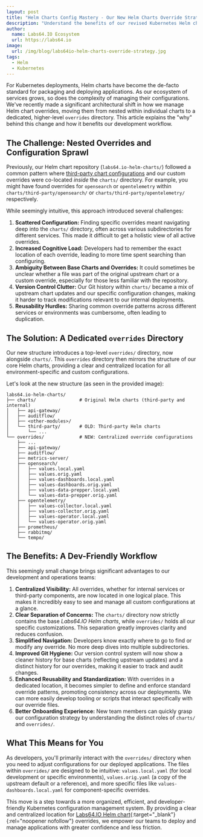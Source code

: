 ```yaml
---
layout: post
title: "Helm Charts Config Mastery - Our New Helm Charts Override Strategy"
description: "Understand the benefits of our revised Kubernetes Helm chart overrides, now centralized for better visibility, easier management, and streamlined workflows"
author:
  name: Labs64.IO Ecosystem
  url: https://labs64.io
image:
  url: /img/blog/labs64io-helm-charts-override-strategy.jpg
tags:
  - Helm
  - Kubernetes
---
```


For Kubernetes deployments, Helm charts have become the de-facto standard for packaging and deploying applications. As our ecosystem of services grows, so does the complexity of managing their configurations. We've recently made a significant architectural shift in how we manage Helm chart overrides, moving them from nested within individual charts to a dedicated, higher-level `overrides` directory. This article explains the "why" behind this change and how it benefits our development workflow.

## The Challenge: Nested Overrides and Configuration Sprawl

Previously, our Helm chart repository (`labs64.io-helm-charts/`) followed a common pattern where [third-party chart configurations](/blog/2025/06/11/helm-chart-repository/) and our custom overrides were co-located *inside* the `charts/` directory. For example, you might have found overrides for `opensearch` or `opentelemetry` within `charts/third-party/opensearch/` or `charts/third-party/opentelemetry/` respectively.

While seemingly intuitive, this approach introduced several challenges:

1.  **Scattered Configuration:** Finding specific overrides meant navigating deep into the `charts/` directory, often across various subdirectories for different services. This made it difficult to get a holistic view of all active overrides.
2.  **Increased Cognitive Load:** Developers had to remember the exact location of each override, leading to more time spent searching than configuring.
3.  **Ambiguity Between Base Charts and Overrides:** It could sometimes be unclear whether a file was part of the original upstream chart or a custom override, especially for those less familiar with the repository.
4.  **Version Control Clutter:** Our Git history within `charts/` became a mix of upstream chart updates and our specific configuration changes, making it harder to track modifications relevant to our internal deployments.
5.  **Reusability Hurdles:** Sharing common override patterns across different services or environments was cumbersome, often leading to duplication.

## The Solution: A Dedicated `overrides` Directory

Our new structure introduces a top-level `overrides/` directory, now alongside `charts/`. This `overrides` directory then mirrors the structure of our core Helm charts, providing a clear and centralized location for all environment-specific and custom configurations.

Let's look at the new structure (as seen in the provided image):

```
labs64.io-helm-charts/
├── charts/                # Original Helm charts (third-party and internal)
│   ├── api-gateway/
│   ├── auditflow/
│   ├── <other-modules>/
│   └── third-party/       # OLD: Third-party Helm charts
│       └── ...
└── overrides/             # NEW: Centralized override configurations
    ├── ...
    ├── api-gateway/
    ├── auditflow/
    ├── metrics-server/
    ├── opensearch/
    │   ├── values.local.yaml
    │   ├── values.orig.yaml
    │   ├── values-dashboards.local.yaml
    │   ├── values-dashboards.orig.yaml
    │   ├── values-data-prepper.local.yaml
    │   └── values-data-prepper.orig.yaml
    ├── opentelemetry/
    │   ├── values-collector.local.yaml
    │   ├── values-collector.orig.yaml
    │   ├── values-operator.local.yaml
    │   └── values-operator.orig.yaml
    ├── prometheus/
    ├── rabbitmq/
    └── tempo/
```

## The Benefits: A Dev-Friendly Workflow

This seemingly small change brings significant advantages to our development and operations teams:

1.  **Centralized Visibility:** All overrides, whether for internal services or third-party components, are now located in one logical place. This makes it incredibly easy to see and manage all custom configurations at a glance.
2.  **Clear Separation of Concerns:** The `charts/` directory now strictly contains the base *Labs64.IO Helm charts*, while `overrides/` holds all our specific customizations. This separation greatly improves clarity and reduces confusion.
3.  **Simplified Navigation:** Developers know exactly where to go to find or modify any override. No more deep dives into multiple subdirectories.
4.  **Improved Git Hygiene:** Our version control system will now show a cleaner history for base charts (reflecting upstream updates) and a distinct history for our overrides, making it easier to track and audit changes.
5.  **Enhanced Reusability and Standardization:** With overrides in a dedicated location, it becomes simpler to define and enforce standard override patterns, promoting consistency across our deployments. We can more easily develop tooling or scripts that interact specifically with our override files.
6.  **Better Onboarding Experience:** New team members can quickly grasp our configuration strategy by understanding the distinct roles of `charts/` and `overrides/`.

## What This Means for You

As developers, you'll primarily interact with the `overrides/` directory when you need to adjust configurations for our deployed applications. The files within `overrides/` are designed to be intuitive: `values.local.yaml` (for local development or specific environments), `values.orig.yaml` (a copy of the upstream default or a reference), and more specific files like `values-dashboards.local.yaml` for component-specific overrides.

This move is a step towards a more organized, efficient, and developer-friendly Kubernetes configuration management system. By providing a clear and centralized location for [Labs64.IO Helm chart](https://github.com/Labs64/labs64.io-helm-charts){:target="_blank"}{:rel="noopener nofollow"} overrides, we empower our teams to deploy and manage applications with greater confidence and less friction.
